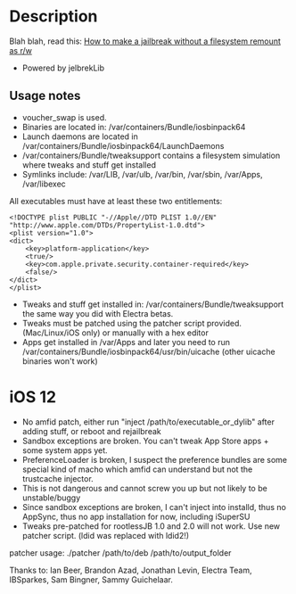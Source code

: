 # Description

Blah blah, read this: [How to make a jailbreak without a filesystem remount as r/w](https://github.com/jakeajames/rootlessJB/blob/master/writeup.pdf)

- Powered by jelbrekLib

## Usage notes

- voucher_swap is used.
- Binaries are located in: /var/containers/Bundle/iosbinpack64
- Launch daemons are located in /var/containers/Bundle/iosbinpack64/LaunchDaemons
- /var/containers/Bundle/tweaksupport contains a filesystem simulation where tweaks and stuff get installed
- Symlinks include: /var/LIB, /var/ulb, /var/bin, /var/sbin, /var/Apps, /var/libexec

All executables must have at least these two entitlements:

    <!DOCTYPE plist PUBLIC "-//Apple//DTD PLIST 1.0//EN" "http://www.apple.com/DTDs/PropertyList-1.0.dtd">
    <plist version="1.0">
    <dict>
        <key>platform-application</key>
        <true/>
        <key>com.apple.private.security.container-required</key>
        <false/>
    </dict>
    </plist>


- Tweaks and stuff get installed in: /var/containers/Bundle/tweaksupport the same way you did with Electra betas.
- Tweaks must be patched using the patcher script provided. (Mac/Linux/iOS only) or manually with a hex editor
- Apps get installed in /var/Apps and later you need to run /var/containers/Bundle/iosbinpack64/usr/bin/uicache (other uicache binaries won't work)

# iOS 12
- No amfid patch, either run "inject /path/to/executable_or_dylib" after adding stuff, or reboot and rejailbreak
- Sandbox exceptions are broken. You can't tweak App Store apps + some system apps yet.
- PreferenceLoader is broken, I suspect the preference bundles are some special kind of macho which amfid can understand but not the trustcache injector.
- This is not dangerous and cannot screw you up but not likely to be unstable/buggy
- Since sandbox exceptions are broken, I can't inject into installd, thus no AppSync, thus no app installation for now, including iSuperSU
- Tweaks pre-patched for rootlessJB 1.0 and 2.0 will not work. Use new patcher script. (ldid was replaced with ldid2!)

patcher usage:
./patcher /path/to/deb /path/to/output_folder

Thanks to: Ian Beer, Brandon Azad, Jonathan Levin, Electra Team, IBSparkes, Sam Bingner, Sammy Guichelaar.


